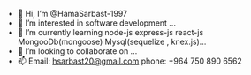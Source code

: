 - 👋 Hi, I’m @HamaSarbast-1997
- 👀 I’m interested in software development ...
- 🌱 I’m currently learning node-js express-js react-js MongooDb(mongoose) Mysql(sequelize , knex.js)...
- 💞️ I’m looking to collaborate on ...
- 📫 Email: hsarbast20@gmail.com  phone: +964 750 890 6562 

<!---
HamaSarbast-1997/HamaSarbast-1997 is a ✨ special ✨ repository because its `README.md` (this file) appears on your GitHub profile.
You can click the Preview link to take a look at your changes.
--->
